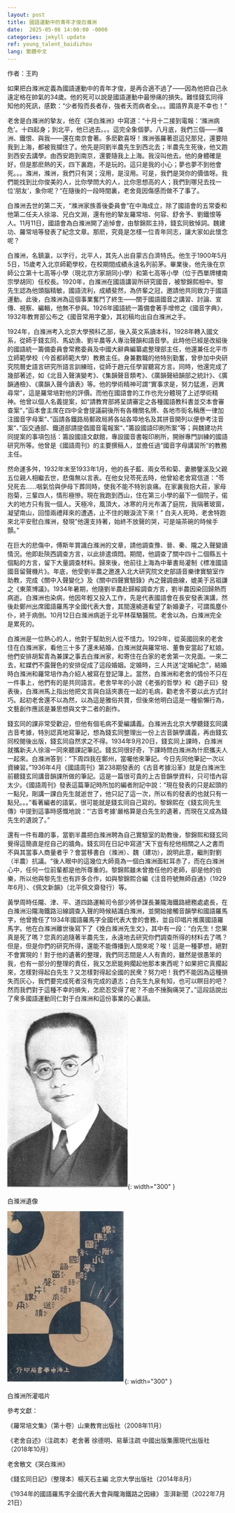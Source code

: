 ```yaml
---
layout: post
title: 國語運動中的青年才俊白滌洲         
date:  2025-05-08 14:00:00 -0000
categories: jekyll update
ref: young_talent_baidizhou
lang: 繁體中文
---
```


作者：王昀

如果把白滌洲定義為國語運動中的青年才俊，是再合適不過了——因為他把自己永遠定格在帥氣的34歲。他的死可以說是國語運動中最慘痛的損失。難怪錢玄同得知他的死訊，感歎：“少者殁而長者存，強者夭而病者全。。。國語界真是不幸也！”

老舍是白滌洲的摯友，他在《哭白滌洲》中寫道：“十月十二接到電報：‘滌洲病危’。十四起身；到北平，他已過去。。。這完全象個夢。八月底，我們三個——滌洲、鐵恨、與我——還在南京會著。多麽歡喜呀！滌洲張羅著逛這兒那兒，還要陪我到上海，都被我攔住了。他先是同劉半農先生到西北去；半農先生死後，他又跑到西安去講學。由西安跑到南京，還要隨我上上海。我沒叫他去。他的身體確是好，但是那麽熱的天，四下裏跑，不是玩的。這只是我的小心；夢也夢不到他會死。。。滌洲，滌洲，我們只有哭；沒用，是沒用。可是，我們是哭你的價值呀。我們能找到比你俊美的人，比你學問大的人，比你思想高的人；我們到哪兒去找一位‘朋友’，象你呢？“在隨後的一段時間裏，老舍竟因傷感而做不了事了。

白滌洲去世的第二天，“滌洲家族善後委員會“在中海成立，除了國語會的五常委和他第二任夫人徐溶、兄白文淵，還有他的摯友羅常培、何容、舒舍予、劉鐵恨等人。11月11日，國語會為白滌洲開了追悼會，由黎錦熙主持，錢玄同致悼詞。魏建功、羅常培等發表了紀念文章。那麽，究竟是怎樣一位青年同志，讓大家如此懷念呢？

白滌洲，名鎮瀛，以字行，北平人，其先人出自蒙古白濟特氏。他生于1900年5月5日，15歲考入北京師範學校，在校期間成績永遠名列前茅。畢業後，他先後在京師公立第十七高等小學（現北京方家胡同小學）和第七高等小學（位于西單牌樓南宗學胡同）任校長。1920年，白滌洲在國語講習所研究國音，被黎錦熙相中。黎先生認為他頭腦精敏，國語流利，成績斐然，為侪輩之冠，邀請他共同致力于國語運動。此後，白滌洲為這個事業奮鬥了終生——關于國語國音之講習、討論、宣傳、視察、編輯，他無不參與。1926年國語統一籌備會著手增修之《國音字典》，1932年教育部公布之《國音常用字彙》，其初稿均出自白滌洲之手。

1924年，白滌洲考入北京大學預科乙部，後入英文系讀本科，1928年轉入國文系，從師于錢玄同、馬幼漁、劉半農等人專治聲韻和語音學。此時他已經是改組後的國語統一籌備委員會常務委員及中國大辭典編纂處整理部主任，他還兼任北平市立師範學校（今首都師範大學）教務主任。身兼數職的他特別勤奮，曾參加中央研究院曆史語言研究所語言訓練班，從師于趙元任學習聽寫方言。同時，他還完成了幾部著述，如《北音入聲演變考》、《集韻聲音類考》、《廣韻聲紐韻部之統計》、《廣韻通檢》、《廣韻入聲今讀表》等。他的學術精神可謂“實事求是，努力猛進，迥異尋常”，這是羅常培對他的評價。而他在國語會的工作也充分體現了上述學術精神。他曾以個人名義提案，如“請教育部將呈請審定之各種國語教科書並交本會審查案“，”函本會主席在四中全會提議嗣後所有各機關名牌、各地市街名稱應一律加注國音字母案“、”函請各鐵路局郵政局將各站各埠地名及其拼音開列以便參考注音案“、”函交通部、鐵道部請提倡國音電報案“、”籌設國語印刷所案“等；與魏建功共同提案的事項包括：籌設國語文獻館，專設國音書報印刷所，開辦專門訓練的國語研究所等。他曾是《國語周刊》的主要撰稿人，並擔任過“國音字母講習所“的教務主任。

然命運多舛，1932年末至1933年1月，他的長子藍、兩女苓和菊、妻勝鑒溪及父親五位親人相繼去世，悲傷無以言表。在他女兒苓死去時，他曾給老舍寫信道：“苓兒死去……咽氣恰與伊母下葬同時，使我不能不特別哀痛。在家裏我抱大莊，家母抱菊，三輩四人，情形極慘。現在我跑到西山，住在第三小學的最下一個院子，偌大的地方只有我一個人。天極冷，風頂大，冰寒的月光布滿了庭院，我隔著玻窗，凝望南山，回憶兩禮拜來的遭遇，止不住的眼淚流下來！” 白夫人死時，老舍特跑來北平安慰白滌洲，發現”他還支持著，始終不放聲的哭，可是端茶碗的時候手顫。”

在巨大的悲傷中，傅斯年賞識白滌洲的文章，請他調查豫、晉、秦、隴之入聲變讀情況。他即赴陝西調查方言，以此排遣煩悶。期間，他調查了關中四十二個縣五十個點的方言，留下大量調查材料。歸來後，他前往上海為中華書局灌制《標准國語國音留聲機片》。年底，他受劉半農之邀進入北大研究院文史部語音樂律實驗室作助教，完成《關中入聲變化》及《關中四聲實驗錄》內之聲調曲線，媲美于呂祖謙之《東萊博議》。1934年暑期，他隨劉半農赴歸綏調查方言，劉半農因染回歸熱而病逝。白滌洲也染病，他因年輕又投入工作，先是代表國語會在長安發表演講，然後赴鄭州出席國語羅馬字全國代表大會，其間還繞道看望了新婚妻子，可謂風塵仆仆，終于病倒。10月12日白滌洲病逝于北平林葆駱醫院。老舍以為，白滌洲完全是累死的。

白滌洲是一位熱心的人，他對于幫助別人從不惜力。1929年，從英國回來的老舍住在白滌洲家，看他三十多了還未結婚，白滌洲就與羅常培、董魯安當起了紅娘。他們安排胡絜青為兼課之事去白滌洲家，和寄住在白家的老舍第一次見面。一來二去，紅媒們不露聲色的安排促成了這段婚姻。定婚時，三人共送“定婚紀念”，結婚時白滌洲和羅常培作為介紹人被寫在登記簿上。當然，白滌洲和老舍的情份不只在一件事上，他們有的是共同語言。老舍早年的小說《老張的哲學》和《趙子曰》發表後，白滌洲馬上指出他把文言與白話夾裹在一起的毛病，勸老舍不要以此方式討巧。起初老舍還不以為然，以為這是雅俗共賞，但後來他明白這是一種偷懶行為，文藝創作應該是兼思想與文字二者的創作。

錢玄同的課非常受歡迎，但他有個毛病不愛編講義。白滌洲去北京大學聽錢玄同講古音考據，特別認真地寫筆記，想為錢玄同整理出一份上古音韻學講義，再由錢玄同校閱後出版，錢玄同自然求之不得。1934年9月20日，錢玄同上課時，白滌洲就攜新夫人徐溶一同來聽課記筆記。錢玄同很好奇，下課時問白滌洲為什麽攜夫人一起來。白滌洲答到：“下周四我在鄭州，當囑他來筆記。今日先同他筆記一次以資練習。”1936年4月《國語周刊》第238期發表的《古音考據沿革》就是白滌洲生前聽錢玄同講音韻課所做的筆記。這是一篇很可貴的上古音韻學資料，只可惜內容太少。《國語周刊》發表這篇筆記時所加的編者附記中說：“現在發表的只是起頭的一點兒，剛講一課白先生就逝世了，他只記了這一次，所以有的發表的也就只有一點兒。。。”看著編者的語氣，很可能就是錢玄同自己寫的。黎錦熙在《錢玄同先生傳》中提到這事時感慨地說：“‘古音考據’嚴格算是白先生的遺著，而現在又成為錢先生的遺說了。”

還有一件有趣的事，當劉半農把白滌洲聘為自己實驗室的助教後，黎錦熙和錢玄同覺得這簡直是挖自己的牆角。錢玄同在日記中寫道“天下豈有挖他相關之人之書而不與其當事人商量者乎？會當移書白（滌洲）、魏（建功），說明此意，繼則對劉（半農）抗議。“後人眼中的這幾位大師竟為一個白滌洲面紅耳赤了，而在白滌洲心中，任何一位前輩都是他所尊重的。黎錦熙雖未曾擔任他的老師，卻是他的伯樂，所以他與黎先生也有許多合作，如與黎錦熙合編《注音符號無師自通》（1929年6月）、《佩文新韻》（北平佩文齋發行）等。

黃學周時任隴、津、平、道四路運輸司令部少將參謀長兼隴海鐵路總務處處長，在白滌洲沿隴海鐵路沿線調查入聲的時候結識白滌洲，並開始接觸音韻學和國語羅馬字，他曾擔任了1934年國語羅馬字全國代表大會的會務，並自印唱片推廣國語羅馬字。他在白滌洲離世後寫下了《挽白滌洲先生文》，其中有一段：“白先生！您果真是死了嗎？您真的追隨著半農先生，永遠地去研究你們調查所得的材料去了嗎？但是，但是你們的研究所得，還能不能傳播到人間來呢？唉！這是一種夢想，絕對不會實現的！對于他的遺著的整理，我們同志間是人人有責的，雖然是很愚笨的我，也有一部分的整理的責任，我又怎麽能夠擱起他那本東西呢？如果把它真擱起來，怎樣對得起白先生？又怎樣對得起全國的民衆？努力吧！我們不能因為這種損失而灰心，我們要完成死者沒有完成的遺志；白先生九泉有知，也可以瞑目的吧？然而我們對于這種不幸的損失，怎麽忍受得了呢？不由不捶胸痛哭了。”這段話說出了衆多國語運動同仁對于白滌洲和這份事業的心裏話。

![image](/assets/imgs/baidizhou.jpg "白滌洲遺像"){: width="300" }

白滌洲遺像

![image](/assets/imgs/baidizhou_record.jpg "白滌洲所灌唱片"){: width="300" }

白滌洲所灌唱片

參考文獻：

《羅常培文集》（第十卷）山東教育出版社（2008年11月）

《老舍自述》（注疏本）老舍著 徐德明、易華注疏 中國出版集團現代出版社（2018年10月）

老舍散文《哭白滌洲》 

《錢玄同日記》（整理本）楊天石主編 北京大學出版社（2014年8月）

《1934年的國語羅馬字全國代表大會與隴海鐵路之因緣》 澎湃新聞（2022年7月21日）